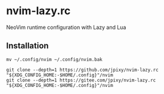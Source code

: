 # nvim-lazy.rc

NeoVim runtime configuration with Lazy and Lua

## Installation

```
mv ~/.config/nvim ~/.config/nvim.bak

git clone --depth=1 https://github.com/jpixy/nvim-lazy.rc "${XDG_CONFIG_HOME:-$HOME/.config}"/nvim
git clone --depth=1 https://gitee.com/jpixy/nvim-lazy.rc "${XDG_CONFIG_HOME:-$HOME/.config}"/nvim
```
